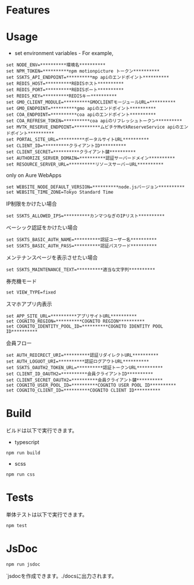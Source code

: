 # Features


# Usage

* set environment variables - For example,

```shell
set NODE_ENV=**********環境名**********
set NPM_TOKEN=**********npm motionpicture トークン**********
set SSKTS_API_ENDPOINT=**********mp apiのエンドポイント**********
set REDIS_HOST=**********REDISホスト**********
set REDIS_PORT=**********REDISポート**********
set REDIS_KEY=**********REDISキー**********
set GMO_CLIENT_MODULE=**********GMOCLIENTモージュールURL=**********
set GMO_ENDPOINT=**********gmo apiのエンドポイント**********
set COA_ENDPOINT=**********coa apiのエンドポイント**********
set COA_REFRESH_TOKEN=**********coa apiのリフレッシュトークン**********
set MVTK_RESERVE_ENDPOINT=**********ムビチケMvtkReserveService apiのエンドポイント**********
set PORTAL_SITE_URL=**********ポータルサイトURL**********
set CLIENT_ID=**********クライアントID**********
set CLIENT_SECRET=**********クライアント鍵**********
set AUTHORIZE_SERVER_DOMAIN=**********認証サーバードメイン**********
set RESOURCE_SERVER_URL=**********リソースサーバーURL**********
```

only on Aure WebApps

```shell
set WEBSITE_NODE_DEFAULT_VERSION=**********node.jsバージョン**********
set WEBSITE_TIME_ZONE=Tokyo Standard Time
```

IP制限をかけたい場合

```shell
set SSKTS_ALLOWED_IPS=**********カンマつなぎのIPリスト**********
```

ベーシック認証をかけたい場合

```shell
set SSKTS_BASIC_AUTH_NAME=**********認証ユーザー名**********
set SSKTS_BASIC_AUTH_PASS=**********認証パスワード**********
```

メンテナンスページを表示させたい場合

```shell
set SSKTS_MAINTENANCE_TEXT=**********適当な文字列**********
```

券売機モード

```shell
set VIEW_TYPE=fixed
```

スマホアプリ内表示

```shell
set APP_SITE_URL=**********アプリサイトURL**********
set COGNITO_REGION=**********COGNITO REGION**********
set COGNITO_IDENTITY_POOL_ID=**********COGNITO IDENTITY POOL ID**********
```

会員フロー
```shell
set AUTH_REDIRECT_URI=**********認証リダイレクトURL**********
set AUTH_LOGUOT_URI=**********認証ログアウトURL**********
set SSKTS_OAUTH2_TOKEN_URL=**********認証トークンURL**********
set CLIENT_ID_OAUTH2=**********会員クライアントID**********
set CLIENT_SECRET_OAUTH2=**********会員クライアント鍵**********
set COGNITO_USER_POOL_ID=**********COGNITO USER POOL ID**********
set COGNITO_CLIENT_ID=**********COGNITO CLIENT ID**********
```

# Build

ビルドは以下で実行できます。
- typescript
```shell
npm run build
```

- scss
```shell
npm run css
```

# Tests

単体テストは以下で実行できます。

```shell
npm test
```

<!-- UIテストは以下で実行できます。

```shell
npm ui-test
``` -->

# JsDoc

```shell
npm run jsdoc
```

`jsdocを作成できます。./docsに出力されます。
